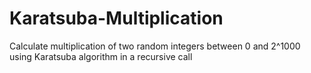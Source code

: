 # Karatsuba-Multiplication
Calculate multiplication of two random integers between 0 and 2^1000 using Karatsuba algorithm in a recursive call
